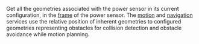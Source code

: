 Get all the geometries associated with the power sensor in its current configuration, in the [frame](/operate/mobility/define-geometry/) of the power sensor.
The [motion](/operate/reference/services/motion/) and [navigation](/operate/reference/services/navigation/) services use the relative position of inherent geometries to configured geometries representing obstacles for collision detection and obstacle avoidance while motion planning.
